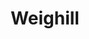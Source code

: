 ---
title: Weighill
name: Thomas Weighill
group: local
photo: "/uploads/weighill.jpg"
description:
  "[Thomas Weighill](/people/thomas_weighill) is a postdoc at the Metric Geometry and Gerrymandering
  Group.\n"
---